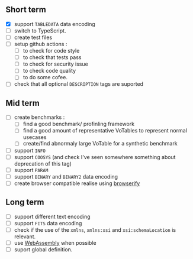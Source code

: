 ## Short term
- [X] support `TABLEDATA` data encoding
- [ ] switch to TypeScript.
- [ ] create test files
- [ ] setup github actions :
    - [ ] to check for code style
    - [ ] to check that tests pass
    - [ ] to check for security issue
    - [ ] to check code quality
    - [ ] to do some cofee.
- [ ] check that all optional `DESCRIPTION` tags are suported

## Mid term
- [ ] create benchmarks :
    - [ ] find a good benchmark/ profinling framework
    - [ ] find a good amount of representative VoTables to represent normal usecases
    - [ ] create/find abnormaly large VoTable for a synthetic benchmark
- [ ] support `INFO`
- [ ] support `COOSYS` (and check I've seen somewhere something about deprecation of this tag)
- [ ] support `PARAM`
- [ ] support `BINARY` and `BINARY2` data encoding
- [ ] create browser compatible realise using [browserify](https://browserify.org/)

## Long term
- [ ] support different text encoding
- [ ] support `FITS` data encoding
- [ ] check if the use of the `xmlns`, `xmlns:xsi` and `xsi:schemaLocation` is relevant.
- [ ] use [WebAssembly](https://webassembly.org/) when possible
- [ ] suport global definition.